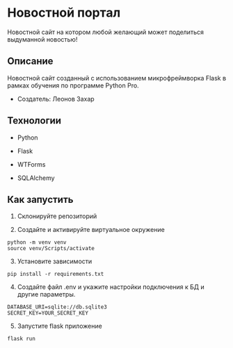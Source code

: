 # Новостной портал


Новостной сайт на котором любой желающий может поделиться выдуманной новостью!

## Описание

Новостной сайт созданный с использованием микрофреймворка Flask в рамках обучения по программе Python Pro.
* Создатель: Леонов Захар

## Технологии

* Python

* Flask

* WTForms

* SQLAlchemy


## Как запустить


1. Склонируйте репозиторий

2. Создайте и активируйте виртуальное окружение
```commandline
python -m venv venv
source venv/Scripts/activate
``` 
3. Установите зависимости
```commandline
pip install -r requirements.txt
```
4. Создайте файл .env и укажите настройки подключения к БД и другие параметры.
```commandline
DATABASE_URI=sqlite://db.sqlite3
SECRET_KEY=YOUR_SECRET_KEY
```
5. Запустите flask приложение
```commandline
flask run
```